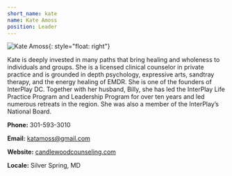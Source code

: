 ```yaml
---
short_name: kate
name: Kate Amoss
position: Leader
---
```

![Kate Amoss](/assets/images/Kate-Amoss.jpg "Kate Amoss"){: style="float: right"}

Kate is deeply invested in many paths that bring healing and wholeness to individuals and groups. She is a licensed clinical counselor in private practice and is grounded in depth psychology, expressive arts, sandtray therapy, and the energy healing of EMDR. She is one of the founders of InterPlay DC. Together with her husband, Billy, she has led the InterPlay Life Practice Program and Leadership Program for over ten years and led numerous retreats in the region. She was also a member of the InterPlay’s National Board.

**Phone:** 301-593-3010

**Email:** <katamoss@gmail.com>

**Website:** <a href="https://www.candlewoodcounseling.com/" target="_blank">candlewoodcounseling.com</a>

**Locale:** Silver Spring, MD
